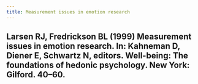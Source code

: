 ```yaml
---
title: Measurement issues in emotion research
---
```


## Larsen RJ, Fredrickson BL (1999) Measurement issues in emotion research. In: Kahneman D, Diener E, Schwartz N, editors. Well-being: The foundations of hedonic psychology. New York: Gilford. 40–60.